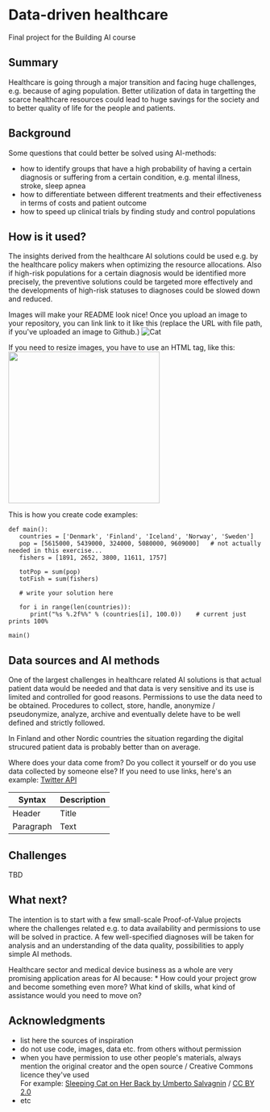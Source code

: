 # Data-driven healthcare

Final project for the Building AI course

## Summary

Healthcare is going through a major transition and facing huge challenges, e.g. because of aging population. Better utilization of data in targetting the scarce healthcare resources could lead to huge savings for the society and to better quality of life for the people and patients. 


## Background

Some questions that could better be solved using AI-methods: 
* how to identify groups that have a high probability of having a certain diagnosis or suffering from a certain condition, e.g. mental illness, stroke, sleep apnea 
* how to differentiate between different treatments and their effectiveness in terms of costs and patient outcome
* how to speed up clinical trials by finding study and control populations


## How is it used?

The insights derived from the healthcare AI solutions could be used e.g. by the healthcare policy makers when optimizing the resource allocations. Also if high-risk populations for a certain diagnosis would be identified more precisely, the preventive solutions could be targeted more effectively and the developments of high-risk statuses to diagnoses could be slowed down and reduced.

Images will make your README look nice!
Once you upload an image to your repository, you can link link to it like this (replace the URL with file path, if you've uploaded an image to Github.)
![Cat](https://upload.wikimedia.org/wikipedia/commons/5/5e/Sleeping_cat_on_her_back.jpg)

If you need to resize images, you have to use an HTML tag, like this:
<img src="https://upload.wikimedia.org/wikipedia/commons/5/5e/Sleeping_cat_on_her_back.jpg" width="300">

This is how you create code examples:
```
def main():
   countries = ['Denmark', 'Finland', 'Iceland', 'Norway', 'Sweden']
   pop = [5615000, 5439000, 324000, 5080000, 9609000]   # not actually needed in this exercise...
   fishers = [1891, 2652, 3800, 11611, 1757]

   totPop = sum(pop)
   totFish = sum(fishers)

   # write your solution here

   for i in range(len(countries)):
      print("%s %.2f%%" % (countries[i], 100.0))    # current just prints 100%

main()
```


## Data sources and AI methods

One of the largest challenges in healthcare related AI solutions is that actual patient data would be needed and that data is very sensitive and its use is limited and controlled for good reasons. Permissions to use the data need to be obtained. Procedures to collect, store, handle, anonymize / pseudonymize, analyze, archive and eventually delete have to be well defined and strictly followed.

In Finland and other Nordic countries the situation regarding the digital strucured patient data is probably better than on average.

Where does your data come from? Do you collect it yourself or do you use data collected by someone else?
If you need to use links, here's an example:
[Twitter API](https://developer.twitter.com/en/docs)

| Syntax      | Description |
| ----------- | ----------- |
| Header      | Title       |
| Paragraph   | Text        |

## Challenges

TBD

## What next?

The intention is to start with a few small-scale Proof-of-Value projects where the challenges related e.g. to data availability and permissions to use will be solved in practice. A few well-specified diagnoses will be taken for analysis and an understanding of the data quality, possibilities to apply simple AI methods.

Healthcare sector and medical device business as a whole are very promising application areas for AI because:
* 
How could your project grow and become something even more? What kind of skills, what kind of assistance would you  need to move on? 


## Acknowledgments

* list here the sources of inspiration 
* do not use code, images, data etc. from others without permission
* when you have permission to use other people's materials, always mention the original creator and the open source / Creative Commons licence they've used
  <br>For example: [Sleeping Cat on Her Back by Umberto Salvagnin](https://commons.wikimedia.org/wiki/File:Sleeping_cat_on_her_back.jpg#filelinks) / [CC BY 2.0](https://creativecommons.org/licenses/by/2.0)
* etc
